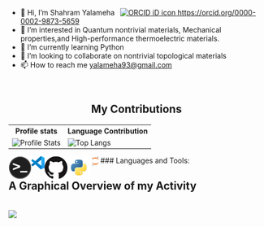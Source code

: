 - 👋 Hi, I’m Shahram Yalameha  <a
    id="cy-effective-orcid-url"
    class="underline"
     href="https://orcid.org/0000-0002-9873-5659"
     target="orcid.widget"
     rel="me noopener noreferrer"
     style="vertical-align: top">
     <img
        src="https://orcid.org/sites/default/files/images/orcid_16x16.png"
        style="width: 1em; margin-inline-start: 0.5em"
        alt="ORCID iD icon"/>
      https://orcid.org/0000-0002-9873-5659
    </a>
- 👀 I’m interested in Quantum nontrivial materials, Mechanical properties,and High-performance thermoelectric materials.
- 🌱 I’m currently learning Python 
- 💞️ I’m looking to collaborate on nontrivial topological materials
- 📫 How to reach me yalameha93@gmail.com
   
<!---
shahramyalameha/shahramyalameha is a ✨ special ✨ repository because its `README.md` (this file) appears on your GitHub profile.
You can click the Preview link to take a look at your changes.
--->
<br />
<h2 align="center">My Contributions</h2>
<p align="center">
   <table>
      <tr>
       <th>Profile stats  </th>
       <th>Language Contribution</th>
     </tr>
      <tr>
       <td><img alt="Profile Stats" src="https://github-readme-stats.vercel.app/api?username=shahramyalameha&show_icons=true&theme=tokyonight"> </td>
       <td><img alt="Top Langs" src="https://github-readme-stats.vercel.app/api/top-langs/?username=shahramyalameha&langs_count=10&theme=tokyonight&layout=compact&hide=html"> </td>
     </tr>
   </table>
</p>
### Languages and Tools:

<img align="left" alt="Terminal" width="45px" src="https://raw.githubusercontent.com/github/explore/80688e429a7d4ef2fca1e82350fe8e3517d3494d/topics/terminal/terminal.png" />
<img align="left" alt="Visual Studio Code" width="26px" src="https://raw.githubusercontent.com/github/explore/78df643247d429f6cc873026c0622819ad797942/topics/visual-studio-code/visual-studio-code.png" />
<img align="left" alt="GitHub" width="45px" src="https://raw.githubusercontent.com/github/explore/78df643247d429f6cc873026c0622819ad797942/topics/github/github.png" />
<img align="left" alt="Python" width="45px" src="https://raw.githubusercontent.com/github/explore/78df643247d429f6cc873026c0622819ad797942/topics/python/python.png" />
<img align="left" height="20" src="https://raw.githubusercontent.com/github/explore/80688e429a7d4ef2fca1e82350fe8e3517d3494d/topics/jupyter-notebook/jupyter-notebook.png">

<br />
<h2>A Graphical Overview of my Activity</h2>
<br>
<img src="https://activity-graph.herokuapp.com/graph?username=shahramyalameha&theme=github"></img>

<br>
<br>
 
